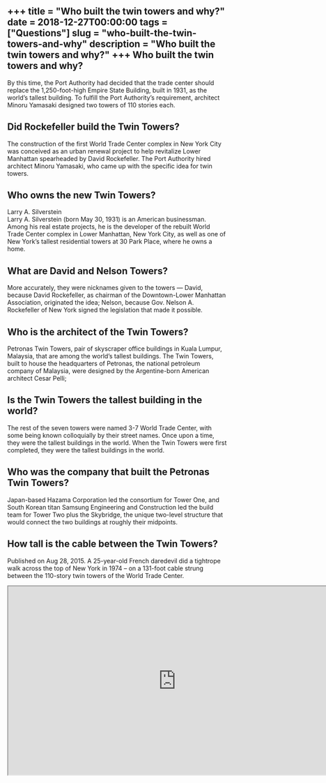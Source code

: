 +++
title = "Who built the twin towers and why?"
date = 2018-12-27T00:00:00
tags = ["Questions"]
slug = "who-built-the-twin-towers-and-why"
description = "Who built the twin towers and why?"
+++
Who built the twin towers and why?
----------------------------------

By this time, the Port Authority had decided that the trade center should replace the 1,250-foot-high Empire State Building, built in 1931, as the world’s tallest building. To fulfill the Port Authority’s requirement, architect Minoru Yamasaki designed two towers of 110 stories each.

Did Rockefeller build the Twin Towers?
--------------------------------------

The construction of the first World Trade Center complex in New York City was conceived as an urban renewal project to help revitalize Lower Manhattan spearheaded by David Rockefeller. The Port Authority hired architect Minoru Yamasaki, who came up with the specific idea for twin towers.

Who owns the new Twin Towers?
-----------------------------

Larry A. Silverstein  
Larry A. Silverstein (born May 30, 1931) is an American businessman. Among his real estate projects, he is the developer of the rebuilt World Trade Center complex in Lower Manhattan, New York City, as well as one of New York’s tallest residential towers at 30 Park Place, where he owns a home.

What are David and Nelson Towers?
---------------------------------

More accurately, they were nicknames given to the towers — David, because David Rockefeller, as chairman of the Downtown-Lower Manhattan Association, originated the idea; Nelson, because Gov. Nelson A. Rockefeller of New York signed the legislation that made it possible.

Who is the architect of the Twin Towers?
----------------------------------------

Petronas Twin Towers, pair of skyscraper office buildings in Kuala Lumpur, Malaysia, that are among the world’s tallest buildings. The Twin Towers, built to house the headquarters of Petronas, the national petroleum company of Malaysia, were designed by the Argentine-born American architect Cesar Pelli;

Is the Twin Towers the tallest building in the world?
-----------------------------------------------------

The rest of the seven towers were named 3-7 World Trade Center, with some being known colloquially by their street names. Once upon a time, they were the tallest buildings in the world. When the Twin Towers were first completed, they were the tallest buildings in the world.

Who was the company that built the Petronas Twin Towers?
--------------------------------------------------------

Japan-based Hazama Corporation led the consortium for Tower One, and South Korean titan Samsung Engineering and Construction led the build team for Tower Two plus the Skybridge, the unique two-level structure that would connect the two buildings at roughly their midpoints.

How tall is the cable between the Twin Towers?
----------------------------------------------

Published on Aug 28, 2015. A 25-year-old French daredevil did a tightrope walk across the top of New York in 1974 – on a 131-foot cable strung between the 110-story twin towers of the World Trade Center.

<iframe allow="accelerometer; autoplay; clipboard-write; encrypted-media; gyroscope; picture-in-picture" allowfullscreen="" class="__youtube_prefs__  epyt-is-override  no-lazyload" data-no-lazy="1" data-origheight="433" data-origwidth="770" data-skipgform_ajax_framebjll="" height="433" id="_ytid_34220" loading="lazy" src="https://www.youtube.com/embed/NbA89YbWoL8?enablejsapi=1&autoplay=0&cc_load_policy=0&cc_lang_pref=&iv_load_policy=1&loop=0&modestbranding=0&rel=1&fs=1&playsinline=0&autohide=2&theme=dark&color=red&controls=1&" title="YouTube player" width="770"></iframe>